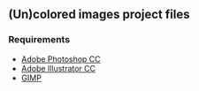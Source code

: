 ## (Un)colored images project files

### Requirements

- [Adobe Photoshop CC](https://www.adobe.com/fr/products/photoshop.html)
- [Adobe Illustrator CC](https://www.adobe.com/fr/products/illustrator.html)
- [GIMP](https://www.gimp.org/)
